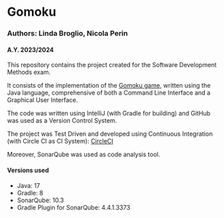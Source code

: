 
# Gomoku
### Authors: Linda Broglio, Nicola Perin
#### A.Y. 2023/2024

This repository contains the project created for the Software Development Methods exam.

It consists of the implementation of the [Gomoku game](https://it.wikipedia.org/wiki/Gomoku), written using the Java language,
comprehensive of both a Command Line Interface and a Graphical User Interface.

The code was written using IntelliJ (with Gradle for building)
and GitHub was used as a Version Control System.

The project was Test Driven and developed using Continuous Integration (with Circle CI as CI System): [CircleCI](https://dl.circleci.com/status-badge/redirect/circleci/UAmhFYjA97B8GqJNFHGBvv/AdKaiVd9BYcmFFKNbbRwaE/tree/main)

Moreover, SonarQube was used as code analysis tool.

#### Versions used
- Java: 17
- Gradle: 8
- SonarQube: 10.3
- Gradle Plugin for SonarQube: 4.4.1.3373

